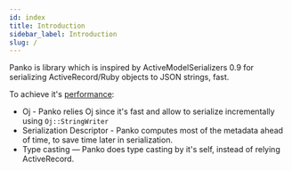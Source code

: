 ```yaml
---
id: index
title: Introduction
sidebar_label: Introduction
slug: /
---
```

Panko is library which is inspired by ActiveModelSerializers 0.9 for serializing ActiveRecord/Ruby objects to JSON strings, fast.

To achieve it's [performance](https://panko.dev/docs/performance/):

-   Oj - Panko relies Oj since it's fast and allow to serialize incrementally using `Oj::StringWriter`
-   Serialization Descriptor - Panko computes most of the metadata ahead of time, to save time later in serialization.
-   Type casting — Panko does type casting by it's self, instead of relying ActiveRecord.
